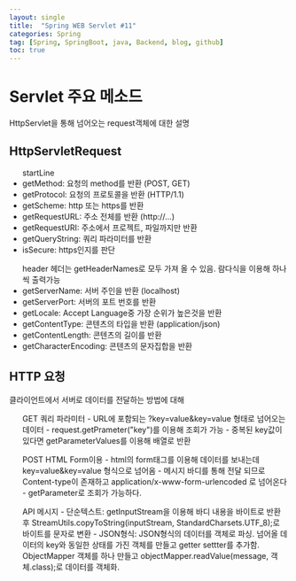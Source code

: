 ```yaml
---
layout: single
title:  "Spring WEB Servlet #11"
categories: Spring
tag: [Spring, SpringBoot, java, Backend, blog, github]
toc: true
---
```


# Servlet 주요 메소드
HttpServlet을 통해 넘어오는 request객체에 대한 설명
## HttpServletRequest
<ul>startLine
	<li>getMethod: 요청의 method를 반환 (POST, GET)</li>
	<li>getProtocol: 요청의 프로토콜을 반환 (HTTP/1.1)</li>
	<li>getScheme: http 또는 https를 반환</li>
	<li>getRequestURL: 주소 전체를 반환 (http://...)</li>
	<li>getRequestURI: 주소에서 프로젝트, 파일까지만 반환</li>
	<li>getQueryString: 쿼리 파라미터를 반환</li>
	<li>isSecure: https인지를 판단</li>
</ul>
<ul>header
	헤더는 getHeaderNames로 모두 가져 올 수 있음. 람다식을 이용해 하나씩 출력가능<br>
	<li>getServerName: 서버 주인을 반환 (localhost)</li>
	<li>getServerPort: 서버의 포트 번호를 반환</li>
	<li>getLocale: Accept Language중 가장 순위가 높은것을 반환</li>
	<li>getContentType: 콘텐츠의 타입을 반환 (application/json)</li>
	<li>getContentLength: 콘텐츠의 길이를 반환</li>
	<li>getCharacterEncoding: 콘텐츠의 문자집합을 반환</li>
</ul>

## HTTP 요청
클라이언트에서 서버로 데이터를 전달하는 방법에 대해
<ul>GET 쿼리 파라미터
	- URL에 포함되는 ?key=value&key=value 형태로 넘어오는 데이터
	- request.getPrameter("key")를 이용해 조회가 가능
	- 중복된 key값이 있다면 getParameterValues를 이용해 배열로 반환
</ul>
<ul>POST HTML Form이용
	- html의 form태그를 이용해 데이터를 보내는데 key=value&key=value 형식으로 넘어옴
	- 메시지 바디를 통해 전달 되므로 Content-type이 존재하고 application/x-www-form-urlencoded 로 넘어온다
	- getParameter로 조회가 가능하다.
</ul>
<ul>API 메시지
	- 단순텍스트: getInputStream을 이용해 바디 내용을 바이트로 반환 후 StreamUtils.copyToString(inputStream, StandardCharsets.UTF_8);로 바이트를 문자로 변환
	- JSON형식: JSON형식의 데이터를 객체로 파싱. 넘어올 데이터의 key와 동일한 상태를 가진 객체를 만들고 getter settter를 추가함. ObjectMapper 객체를 하나 만들고 objectMapper.readValue(message, 객체.class);로 데이터를 객체화.
</ul>